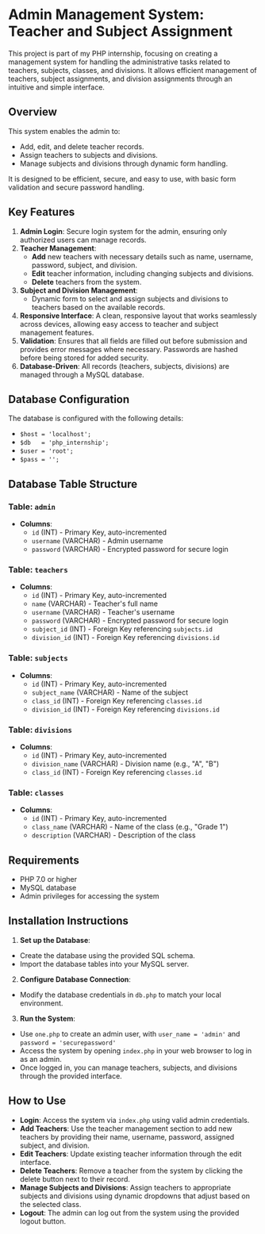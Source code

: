 # Admin Management System: Teacher and Subject Assignment

This project is part of my PHP internship, focusing on creating a management system for handling the administrative tasks related to teachers, subjects, classes, and divisions. It allows efficient management of teachers, subject assignments, and division assignments through an intuitive and simple interface.

## Overview
This system enables the admin to:
- Add, edit, and delete teacher records.
- Assign teachers to subjects and divisions.
- Manage subjects and divisions through dynamic form handling.

It is designed to be efficient, secure, and easy to use, with basic form validation and secure password handling.

## Key Features

1. **Admin Login**: Secure login system for the admin, ensuring only authorized users can manage records.
2. **Teacher Management**:
   - **Add** new teachers with necessary details such as name, username, password, subject, and division.
   - **Edit** teacher information, including changing subjects and divisions.
   - **Delete** teachers from the system.
3. **Subject and Division Management**:
   - Dynamic form to select and assign subjects and divisions to teachers based on the available records.
4. **Responsive Interface**: A clean, responsive layout that works seamlessly across devices, allowing easy access to teacher and subject management features.
5. **Validation**: Ensures that all fields are filled out before submission and provides error messages where necessary. Passwords are hashed before being stored for added security.
6. **Database-Driven**: All records (teachers, subjects, divisions) are managed through a MySQL database.

## Database Configuration
The database is configured with the following details:

- `$host = 'localhost';`
- `$db   = 'php_internship';`
- `$user = 'root';`
- `$pass = '';`

## Database Table Structure

### Table: `admin`
- **Columns**:
  - `id` (INT) - Primary Key, auto-incremented
  - `username` (VARCHAR) - Admin username
  - `password` (VARCHAR) - Encrypted password for secure login

### Table: `teachers`
- **Columns**:
  - `id` (INT) - Primary Key, auto-incremented
  - `name` (VARCHAR) - Teacher's full name
  - `username` (VARCHAR) - Teacher's username
  - `password` (VARCHAR) - Encrypted password for secure login
  - `subject_id` (INT) - Foreign Key referencing `subjects.id`
  - `division_id` (INT) - Foreign Key referencing `divisions.id`

### Table: `subjects`
- **Columns**:
  - `id` (INT) - Primary Key, auto-incremented
  - `subject_name` (VARCHAR) - Name of the subject
  - `class_id` (INT) - Foreign Key referencing `classes.id`
  - `division_id` (INT) - Foreign Key referencing `divisions.id`

### Table: `divisions`
- **Columns**:
  - `id` (INT) - Primary Key, auto-incremented
  - `division_name` (VARCHAR) - Division name (e.g., "A", "B")
  - `class_id` (INT) - Foreign Key referencing `classes.id`

### Table: `classes`
- **Columns**:
  - `id` (INT) - Primary Key, auto-incremented
  - `class_name` (VARCHAR) - Name of the class (e.g., "Grade 1")
  - `description` (VARCHAR) - Description of the class

## Requirements

- PHP 7.0 or higher
- MySQL database
- Admin privileges for accessing the system

## Installation Instructions

1. **Set up the Database**:
- Create the database using the provided SQL schema.
- Import the database tables into your MySQL server.

2. **Configure Database Connection**:
- Modify the database credentials in `db.php` to match your local environment.

3. **Run the System**:
- Use `one.php` to create an admin user, with `user_name = 'admin'` and `password = 'securepassword'`
- Access the system by opening `index.php` in your web browser to log in as an admin.
- Once logged in, you can manage teachers, subjects, and divisions through the provided interface.

## How to Use

- **Login**: Access the system via `index.php` using valid admin credentials.
- **Add Teachers**: Use the teacher management section to add new teachers by providing their name, username, password, assigned subject, and division.
- **Edit Teachers**: Update existing teacher information through the edit interface.
- **Delete Teachers**: Remove a teacher from the system by clicking the delete button next to their record.
- **Manage Subjects and Divisions**: Assign teachers to appropriate subjects and divisions using dynamic dropdowns that adjust based on the selected class.
- **Logout**: The admin can log out from the system using the provided logout button.

  
